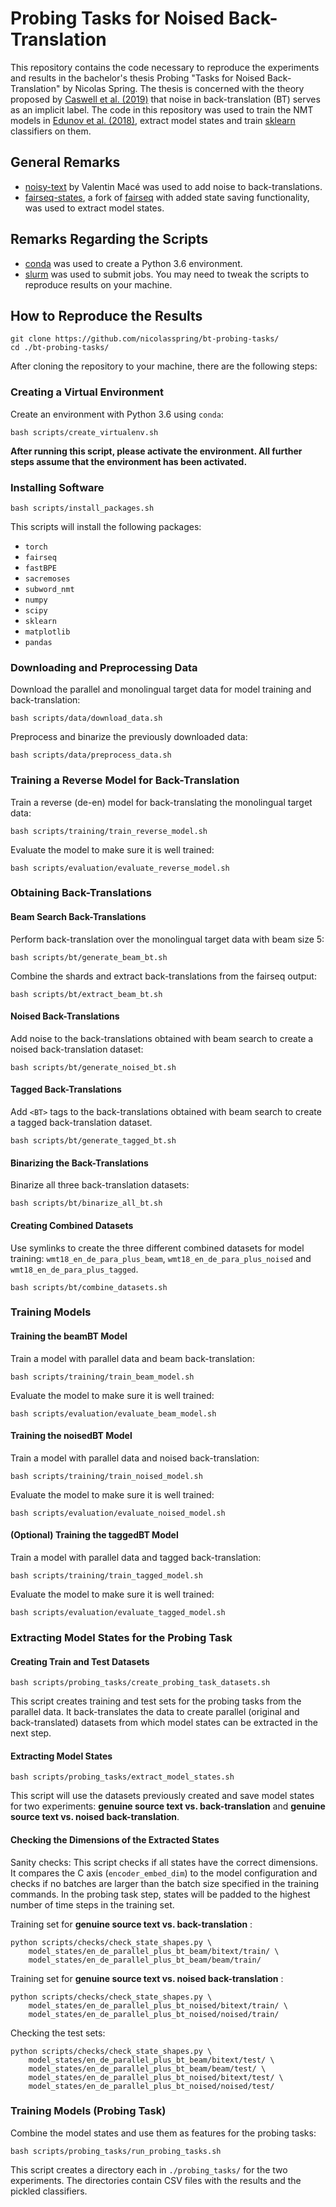 # Probing Tasks for Noised Back-Translation

This repository contains the code necessary to reproduce the experiments and results in the bachelor's thesis Probing "Tasks for Noised Back-Translation" by Nicolas Spring. The thesis is concerned with the theory proposed by [Caswell et al. (2019)](https://arxiv.org/pdf/1906.06442.pdf) that noise in back-translation (BT) serves as an implicit label. The code in this repository was used to train the NMT models in [Edunov et al. (2018)](https://arxiv.org/pdf/1808.09381.pdf), extract model states and train [sklearn](https://scikit-learn.org/stable/) classifiers on them.



## General Remarks

- [noisy-text](https://github.com/valentinmace/noisy-text) by Valentin Macé was used to add noise to back-translations.
- [fairseq-states](https://github.com/nicolasspring/fairseq-states/), a fork of [fairseq](https://github.com/pytorch/fairseq) with added state saving functionality, was used to extract model states.



## Remarks Regarding the Scripts

- [conda](https://docs.conda.io/en/latest/) was used to create a Python 3.6 environment.
- [slurm](https://slurm.schedmd.com/documentation.html) was used to submit jobs. You may need to tweak the scripts to reproduce results on your machine.



## How to Reproduce the Results

```
git clone https://github.com/nicolasspring/bt-probing-tasks/
cd ./bt-probing-tasks/
```

After cloning the repository to your machine, there are the following steps:



### Creating a Virtual Environment

Create an environment with Python 3.6 using `conda`:

```
bash scripts/create_virtualenv.sh
```

**After running this script, please activate the environment. All further steps assume that the environment has been activated.**



### Installing Software

```
bash scripts/install_packages.sh
```

This scripts will install the following packages:

- `torch`
- `fairseq`
- `fastBPE`
- `sacremoses`
- `subword_nmt`
- `numpy`
- `scipy`
- `sklearn`
- `matplotlib`
- `pandas`



### Downloading and Preprocessing Data

Download the parallel and monolingual target data for model training and back-translation:

```
bash scripts/data/download_data.sh
```

Preprocess and binarize the previously downloaded data:

```
bash scripts/data/preprocess_data.sh
```



### Training a Reverse Model for Back-Translation

Train a reverse (de-en) model for back-translating the monolingual target data:

```
bash scripts/training/train_reverse_model.sh
```

Evaluate the model to make sure it is well trained:

```
bash scripts/evaluation/evaluate_reverse_model.sh
```



### Obtaining Back-Translations

#### Beam Search Back-Translations

Perform back-translation over the monolingual target data with beam size 5:

```
bash scripts/bt/generate_beam_bt.sh
```

Combine the shards and extract back-translations from the fairseq output:

```
bash scripts/bt/extract_beam_bt.sh
```

#### Noised Back-Translations

Add noise to the back-translations obtained with beam search to create a noised back-translation dataset:

```
bash scripts/bt/generate_noised_bt.sh
```

#### Tagged Back-Translations

Add `<BT>` tags to the back-translations obtained with beam search to create a tagged back-translation dataset.

```
bash scripts/bt/generate_tagged_bt.sh
```

#### Binarizing the Back-Translations

Binarize all three back-translation datasets:

```
bash scripts/bt/binarize_all_bt.sh
```

#### Creating Combined Datasets

Use symlinks to create the three different combined datasets for model training:  `wmt18_en_de_para_plus_beam`, `wmt18_en_de_para_plus_noised` and `wmt18_en_de_para_plus_tagged`.

```
bash scripts/bt/combine_datasets.sh
```



### Training Models

#### Training the beamBT Model

Train a model with parallel data and beam back-translation:

```
bash scripts/training/train_beam_model.sh
```

Evaluate the model to make sure it is well trained:

```
bash scripts/evaluation/evaluate_beam_model.sh
```

#### Training the noisedBT Model

Train a model with parallel data and noised back-translation:

```
bash scripts/training/train_noised_model.sh
```

Evaluate the model to make sure it is well trained:

```
bash scripts/evaluation/evaluate_noised_model.sh
```

#### (Optional) Training the taggedBT Model

Train a model with parallel data and tagged back-translation:

```
bash scripts/training/train_tagged_model.sh
```

Evaluate the model to make sure it is well trained:

```
bash scripts/evaluation/evaluate_tagged_model.sh
```



### Extracting Model States for the Probing Task

#### Creating Train and Test Datasets

```
bash scripts/probing_tasks/create_probing_task_datasets.sh
```

This script creates training and test sets for the probing tasks from the parallel data. It back-translates the data to create parallel (original and back-translated) datasets from which model states can be extracted in the next step.

#### Extracting Model States

```
bash scripts/probing_tasks/extract_model_states.sh
```

This script will use the datasets previously created and save model states for two experiments: **genuine source text vs. back-translation** and **genuine source text vs. noised back-translation**.

#### Checking the Dimensions of the Extracted States

Sanity checks: This script checks if all states have the correct dimensions. It compares the C axis (`encoder_embed_dim`) to the model configuration and checks if no batches are larger than the batch size specified in the training commands. In the probing task step, states will be padded to the highest number of time steps in the training set.

Training set for **genuine source text vs. back-translation** :

```
python scripts/checks/check_state_shapes.py \
	model_states/en_de_parallel_plus_bt_beam/bitext/train/ \
	model_states/en_de_parallel_plus_bt_beam/beam/train/
```

Training set for **genuine source text vs. noised back-translation** :

```
python scripts/checks/check_state_shapes.py \
	model_states/en_de_parallel_plus_bt_noised/bitext/train/ \
	model_states/en_de_parallel_plus_bt_noised/noised/train/
```

Checking the test sets:

```
python scripts/checks/check_state_shapes.py \
	model_states/en_de_parallel_plus_bt_beam/bitext/test/ \
	model_states/en_de_parallel_plus_bt_beam/beam/test/ \
	model_states/en_de_parallel_plus_bt_noised/bitext/test/ \
	model_states/en_de_parallel_plus_bt_noised/noised/test/
```



### Training Models (Probing Task)

Combine the model states and use them as features for the probing tasks:

```
bash scripts/probing_tasks/run_probing_tasks.sh
```

This script creates a directory each in `./probing_tasks/` for the two experiments. The directories contain CSV files with the results and the pickled classifiers.